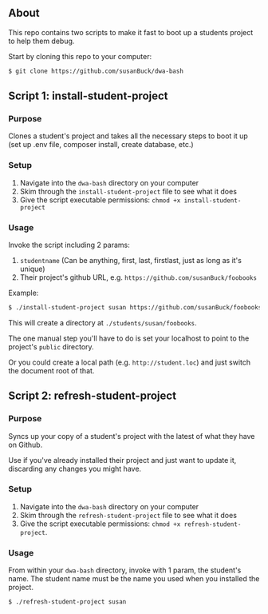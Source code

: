 ## About

This repo contains two scripts to make it fast to boot up a students project to help them debug.

Start by cloning this repo to your computer:

```bash
$ git clone https://github.com/susanBuck/dwa-bash
```

## Script 1: install-student-project

### Purpose
Clones a student's project and takes all the necessary steps to boot it up (set up .env file, composer install, create database, etc.)

### Setup
1. Navigate into the `dwa-bash` directory on your computer
2. Skim through the `install-student-project` file to see what it does
2. Give the script executable permissions: `chmod +x install-student-project`

### Usage
Invoke the script including 2 params: 

1. `studentname` (Can be anything, first, last, firstlast, just as long as it's unique)
2. Their project's github URL, e.g. `https://github.com/susanBuck/foobooks`

Example:
```bash
$ ./install-student-project susan https://github.com/susanBuck/foobooks
```

This will create a directory at `./students/susan/foobooks`.

The one manual step you'll have to do is set your localhost to point to the project's `public` directory. 

Or you could create a local path (e.g. `http://student.loc`) and just switch the document root of that.


## Script 2: refresh-student-project

### Purpose
Syncs up your copy of a student's project with the latest of what they have on Github.

Use if you've already installed their project and just want to update it, discarding any changes you might have.

### Setup
1. Navigate into the `dwa-bash` directory on your computer
2. Skim through the `refresh-student-project` file to see what it does
2. Give the script executable permissions: `chmod +x refresh-student-project`.

### Usage
From within your `dwa-bash` directory, invoke with 1 param, the student's name. The student name must be the name you used when you installed the project.

```bash
$ ./refresh-student-project susan
```


